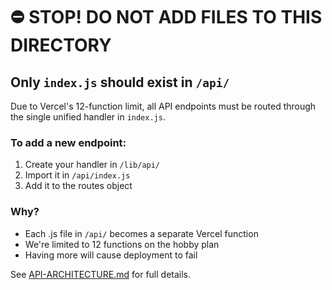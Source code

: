 # ⛔ STOP! DO NOT ADD FILES TO THIS DIRECTORY

## Only `index.js` should exist in `/api/`

Due to Vercel's 12-function limit, all API endpoints must be routed through the single unified handler in `index.js`.

### To add a new endpoint:

1. Create your handler in `/lib/api/`
2. Import it in `/api/index.js`
3. Add it to the routes object

### Why?
- Each .js file in `/api/` becomes a separate Vercel function
- We're limited to 12 functions on the hobby plan
- Having more will cause deployment to fail

See [API-ARCHITECTURE.md](../API-ARCHITECTURE.md) for full details.